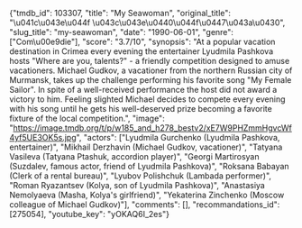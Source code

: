 {"tmdb_id": 103307, "title": "My Seawoman", "original_title": "\u041c\u043e\u044f \u043c\u043e\u0440\u044f\u0447\u043a\u0430", "slug_title": "my-seawoman", "date": "1990-06-01", "genre": ["Com\u00e9die"], "score": "3.7/10", "synopsis": "At a popular vacation destination in Crimea every evening the entertainer Lyudmila Pashkova hosts \"Where are you, talents?\" - a friendly competition designed to amuse vacationers. Michael Gudkov, a vacationer from the northern Russian city of Murmansk, takes up the challenge performing his favorite song \"My Female Sailor\". In spite of a well-received performance the host did not award a victory to him. Feeling slighted Michael decides to compete every evening with his song until he gets his well-deserved prize becoming a favorite fixture of the local competition.", "image": "https://image.tmdb.org/t/p/w185_and_h278_bestv2/xE7W9PHZmmHgvcWf4yf5UE3OK5s.jpg", "actors": ["Lyudmila Gurchenko (Lyudmila Pashkova, entertainer)", "Mikhail Derzhavin (Michael Gudkov, vacationer)", "Tatyana Vasileva (Tatyana Ptashuk, accordion player)", "Georgi Martirosyan (Suzdalev, famous actor, friend of Lyudmila Pashkova)", "Roksana Babayan (Clerk of a rental bureau)", "Lyubov Polishchuk (Lambada performer)", "Roman Ryazantsev (Kolya, son of Lyudmila Pashkova)", "Anastasiya Nemolyaeva (Masha, Kolya's girlfriend)", "Yekaterina Zinchenko (Moscow colleague of Michael Gudkov)"], "comments": [], "recommandations_id": [275054], "youtube_key": "yOKAQ6I_2es"}